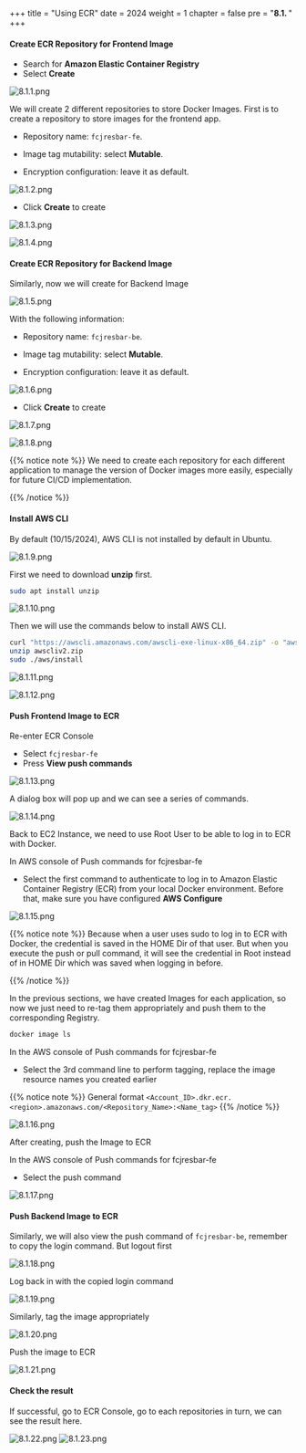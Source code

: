 +++
title = "Using ECR"
date = 2024
weight = 1
chapter = false
pre = "<b>8.1. </b>"
+++

#### Create ECR Repository for Frontend Image

- Search for **Amazon Elastic Container Registry**
- Select **Create**

![8.1.1.png](/images/8-push-image/8.1.1.png)

We will create 2 different repositories to store Docker Images. First is to create a repository to store images for the frontend app.

- Repository name: `fcjresbar-fe`.

- Image tag mutability: select **Mutable**.

- Encryption configuration: leave it as default.

![8.1.2.png](/images/8-push-image/8.1.2.png)

- Click **Create** to create

![8.1.3.png](/images/8-push-image/8.1.3.png)

![8.1.4.png](/images/8-push-image/8.1.4.png)

#### Create ECR Repository for Backend Image

Similarly, now we will create for Backend Image

![8.1.5.png](/images/8-push-image/8.1.5.png)

With the following information:

- Repository name: `fcjresbar-be`.

- Image tag mutability: select **Mutable**.

- Encryption configuration: leave it as default.

![8.1.6.png](/images/8-push-image/8.1.6.png)

- Click **Create** to create

![8.1.7.png](/images/8-push-image/8.1.7.png)

![8.1.8.png](/images/8-push-image/8.1.8.png)

{{% notice note %}}
We need to create each repository for each different application to manage the version of Docker images more easily, especially for future CI/CD implementation.

{{% /notice %}}

#### Install AWS CLI

By default (10/15/2024), AWS CLI is not installed by default in Ubuntu.

![8.1.9.png](/images/8-push-image/8.1.9.png)

First we need to download **unzip** first.

```bash
sudo apt install unzip
```

![8.1.10.png](/images/8-push-image/8.1.10.png)

Then we will use the commands below to install AWS CLI.

```bash
curl "https://awscli.amazonaws.com/awscli-exe-linux-x86_64.zip" -o "awscliv2.zip"
unzip awscliv2.zip
sudo ./aws/install
```

![8.1.11.png](/images/8-push-image/8.1.11.png)

![8.1.12.png](/images/8-push-image/8.1.12.png)

#### Push Frontend Image to ECR

Re-enter ECR Console

- Select `fcjresbar-fe`
- Press **View push commands**

![8.1.13.png](/images/8-push-image/8.1.13.png)

A dialog box will pop up and we can see a series of commands.

![8.1.14.png](/images/8-push-image/8.1.14.png)

Back to EC2 Instance, we need to use Root User to be able to log in to ECR with Docker.

In AWS console of Push commands for fcjresbar-fe

- Select the first command to authenticate to log in to Amazon Elastic Container Registry (ECR) from your local Docker environment. Before that, make sure you have configured **AWS Configure**

![8.1.15.png](/images/8-push-image/8.1.15.png)

{{% notice note %}}
Because when a user uses sudo to log in to ECR with Docker, the credential is saved in the HOME Dir of that user. But when you execute the push or pull command, it will see the credential in Root instead of in HOME Dir which was saved when logging in before.

{{% /notice %}}

In the previous sections, we have created Images for each application, so now we just need to re-tag them appropriately and push them to the corresponding Registry.

```bash
docker image ls
```

In the AWS console of Push commands for fcjresbar-fe

- Select the 3rd command line to perform tagging, replace the image resource names you created earlier

{{% notice note %}}
General format `<Account_ID>.dkr.ecr.<region>.amazonaws.com/<Repository_Name>:<Name_tag>`
{{% /notice %}}

![8.1.16.png](/images/8-push-image/8.1.16.png)

After creating, push the Image to ECR

In the AWS console of Push commands for fcjresbar-fe

- Select the push command

![8.1.17.png](/images/8-push-image/8.1.17.png)

#### Push Backend Image to ECR

Similarly, we will also view the push command of `fcjresbar-be`, remember to copy the login command. But logout first

![8.1.18.png](/images/8-push-image/8.1.18.png)

Log back in with the copied login command

![8.1.19.png](/images/8-push-image/8.1.19.png)

Similarly, tag the image appropriately

![8.1.20.png](/images/8-push-image/8.1.20.png)

Push the image to ECR

![8.1.21.png](/images/8-push-image/8.1.21.png)

#### Check the result

If successful, go to ECR Console, go to each repositories in turn, we can see the result here.

![8.1.22.png](/images/8-push-image/8.1.22.png) ![8.1.23.png](/images/8-push-image/8.1.23.png)
